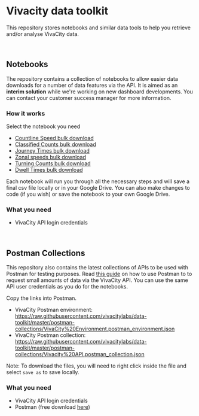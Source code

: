 # Vivacity data toolkit
This repository stores notebooks and similar data tools to help you retrieve and/or analyse VivaCity data. 

<br>

## Notebooks

The repository contains a collection of notebooks to allow easier data downloads for a number of data features via the API. It is aimed as an **interim solution** while we're working on new dashboard developments. You can contact your customer success manager for more information.

### How it works

Select the notebook you need
- [Countline Speed bulk download](https://github.com/vivacitylabs/data-toolkit/blob/master/countline_speeds_bulk_download_generator.ipynb)
- [Classified Counts bulk download](https://github.com/vivacitylabs/data-toolkit/blob/master/classified_counts_bulk_download_generator.ipynb)
- [Journey Times bulk download](https://github.com/vivacitylabs/data-toolkit/blob/master/journey_times_bulk_download_generator.ipynb)
- [Zonal speeds bulk download](https://github.com/vivacitylabs/data-toolkit/blob/master/zonal_speeds_bulk_download_generator.ipynb)
- [Turning Counts bulk download](https://github.com/vivacitylabs/data-toolkit/blob/master/turning_counts_bulk_download_generator.ipynb)
- [Dwell Times bulk download](https://github.com/vivacitylabs/data-toolkit/blob/master/dwell_times_bulk_download_generator.ipynb)

Each notebook will run you through all the necessary steps and will save a final csv file locally or in your Google Drive.
You can also make changes to code (if you wish) or save the notebook to your own Google Drive. 

### What you need

- VivaCity API login credentials

<br>

## Postman Collections

This repository also contains the latest collections of APIs to be used with Postman for testing purposes. Read [this guide](https://vivacitylabs.customerly.help/vivacity-api/api-postman-guide) on how to use Postman to to request small amounts of data via the VivaCity API. You can use the same API user credentials as you do for the notebooks. 

Copy the links into Postman. 

- VivaCity Postman environment: https://raw.githubusercontent.com/vivacitylabs/data-toolkit/master/postman-collections/VivaCity%20Environment.postman_environment.json
- VivaCity Postman collection: https://raw.githubusercontent.com/vivacitylabs/data-toolkit/master/postman-collections/Vivacity%20API.postman_collection.json

Note: To download the files, you will need to right click inside the file and select `save as` to save locally. 

### What you need

- VivaCity API login credentials
- Postman (free download [here](https://www.postman.com/)) 
